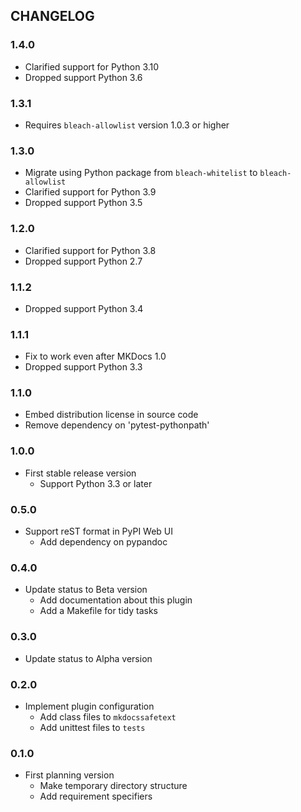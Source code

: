 ## CHANGELOG

### 1.4.0

* Clarified support for Python 3.10
* Dropped support Python 3.6

### 1.3.1

* Requires `bleach-allowlist` version 1.0.3 or higher

### 1.3.0

* Migrate using Python package from `bleach-whitelist` to `bleach-allowlist`
* Clarified support for Python 3.9
* Dropped support Python 3.5

### 1.2.0

* Clarified support for Python 3.8
* Dropped support Python 2.7

### 1.1.2

* Dropped support Python 3.4

### 1.1.1

* Fix to work even after MKDocs 1.0
* Dropped support Python 3.3

### 1.1.0

* Embed distribution license in source code
* Remove dependency on 'pytest-pythonpath'

### 1.0.0

* First stable release version
    * Support Python 3.3 or later

### 0.5.0

* Support reST format in PyPI Web UI
    * Add dependency on pypandoc

### 0.4.0

* Update status to Beta version
    * Add documentation about this plugin
    * Add a Makefile for tidy tasks

### 0.3.0

* Update status to Alpha version

### 0.2.0

* Implement plugin configuration
    * Add class files to `mkdocssafetext`
    * Add unittest files to `tests`

### 0.1.0

* First planning version
    * Make temporary directory structure
    * Add requirement specifiers
